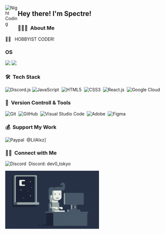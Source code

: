 
<img alt="Night Coding" src="./assets/Hand%20Wave.gif" width='40' align="left"/><h2 align="left">Hey there! I'm Spectre!</h2>

<!-- ## 👋 &nbsp;Hey there! I'm Spectre -->

### 👨🏻‍💻 &nbsp;About Me

👨‍💻 &nbsp; HOBBYIST CODER!

### OS
<img height="180em" src="https://github.com/tandpfun/skill-icons/raw/main/icons/Arch-Dark.svg"></img>
<img height="180em" src="https://github.com/tandpfun/skill-icons/raw/main/icons/Windows-Dark.svg"></img>

### 🛠 &nbsp;Tech Stack
![Discord.js](https://img.shields.io/badge/discord.js-3670A0?style=for-the-badge&logo=discord&logoColor=ffdd54)
![JavaScript](https://img.shields.io/badge/javascript-%23323330.svg?style=for-the-badge&logo=javascript&logoColor=%23F7DF1E)&nbsp;
![HTML5](https://img.shields.io/badge/html5-%23E34F26.svg?style=for-the-badge&logo=html5&logoColor=white)&nbsp;
![CSS3](https://img.shields.io/badge/css3-%231572B6.svg?style=for-the-badge&logo=css3&logoColor=white)&nbsp;
![React.js](https://img.shields.io/badge/react.js-%2335495e.svg?style=for-the-badge&logo=reactdotjs&logoColor=%234FC08D)&nbsp;
![Google Cloud](https://img.shields.io/badge/GoogleCloud-%234285F4.svg?style=for-the-badge&logo=google-cloud&logoColor=white)&nbsp;

### 🧰 &nbsp;Version Controll & Tools 

![Git](https://img.shields.io/badge/git-%23F05033.svg?style=for-the-badge&logo=git&logoColor=white)&nbsp;
![GitHub](https://img.shields.io/badge/github-%23121011.svg?style=for-the-badge&logo=github&logoColor=white)&nbsp;
![Visual Studio Code](https://img.shields.io/badge/Visual%20Studio%20Code-0078d7.svg?style=for-the-badge&logo=visual-studio-code&logoColor=white)&nbsp;
![Adobe](https://img.shields.io/badge/adobe-%23FF0000.svg?style=for-the-badge&logo=adobe&logoColor=white)&nbsp;
![Figma](https://img.shields.io/badge/figma-%23F24E1E.svg?style=for-the-badge&logo=figma&logoColor=white)&nbsp;


### 💰 &nbsp;Support My Work
![Paypal](https://img.shields.io/badge/Paypal-%2335495e.svg?style=for-the-badge&logo=paypal&logoColor=%234FC08D)&nbsp;
@LilAlxz]


### 🤝🏻 &nbsp;Connect with Me
![Discord](https://img.shields.io/badge/Discord-%2335495e.svg?style=for-the-badge&logo=discord&logoColor=%234FC08D)&nbsp;
Discord: dev0_tokyo

<img alt="Night Coding" src="https://raw.githubusercontent.com/AVS1508/AVS1508/master/assets/Night-Coding.gif" align="center"/>
                  
